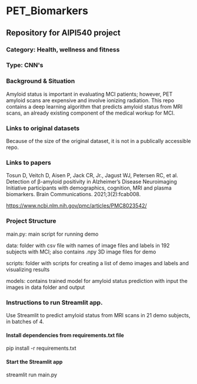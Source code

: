 # PET_Biomarkers
## Repository for AIPI540 project

### Category: Health, wellness and fitness
### Type: CNN's
### Background & Situation
Amyloid status is important in evaluating MCI patients; however, PET amyloid scans are expensive and involve ionizing radiation. This repo contains a deep learning algorithm that predicts amyloid status from MRI scans, an already existing component of the medical workup for MCI.

### Links to original datasets

Because of the size of the original dataset, it is not in a publically accessible repo.

### Links to papers

Tosun D, Veitch D, Aisen P, Jack CR, Jr., Jagust WJ, Petersen RC, et al. Detection of β-amyloid positivity in Alzheimer’s Disease Neuroimaging Initiative participants with demographics, cognition, MRI and plasma biomarkers. Brain Communications. 2021;3(2):fcab008. 

https://www.ncbi.nlm.nih.gov/pmc/articles/PMC8023542/

### Project Structure
main.py: main script for running demo

data: folder with csv file with names of image files and labels in 192 subjects with MCI; also contains .npy 3D image files for demo

scripts: folder with scripts for creating a list of demo images and labels and visualizing results

models: contains trained model for amyloid status prediction with input the images in data folder and output

### Instructions to run Streamlit app.
Use Streamlit to predict amyloid status from MRI scans in 21 demo subjects, in batches of 4.

#### Install dependencies from requirements.txt file
pip install -r requirements.txt

#### Start the Streamlit app
streamlit run main.py

